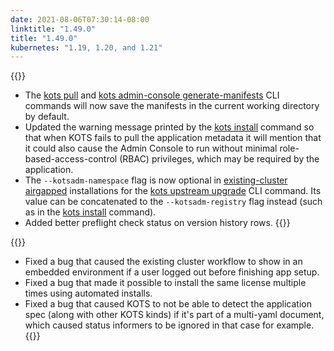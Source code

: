 ```yaml
---
date: 2021-08-06T07:30:14-08:00
linktitle: "1.49.0"
title: "1.49.0"
kubernetes: "1.19, 1.20, and 1.21"
---
```


{{<changes>}}
* The [kots pull](/kots-cli/pull/) and [kots admin-console generate-manifests](/kots-cli/admin-console/generate-manifests/) CLI commands will now save the manifests in the current working directory by default.
* Updated the warning message printed by the [kots install](/kots-cli/install/) command so that when KOTS fails to pull the application metadata it will mention that it could also cause the Admin Console to run without minimal role-based-access-control (RBAC) privileges, which may be required by the application.
* The `--kotsadm-namespace` flag is now optional in [existing-cluster airgapped](/vendor/guides/airgapped-existing-cluster/) installations for the [kots upstream upgrade](/kots-cli/upstream/) CLI command. Its value can be concatenated to the `--kotsadm-registry` flag instead (such as in the [kots install](/kots-cli/install/) command).
* Added better preflight check status on version history rows.
{{</changes>}}

{{<fixes>}}
* Fixed a bug that caused the existing cluster workflow to show in an embedded environment if a user logged out before finishing app setup.
* Fixed a bug that made it possible to install the same license multiple times using automated installs.
* Fixed a bug that caused KOTS to not be able to detect the application spec (along with other KOTS kinds) if it's part of a multi-yaml document, which caused status informers to be ignored in that case for example.
{{</fixes>}}
